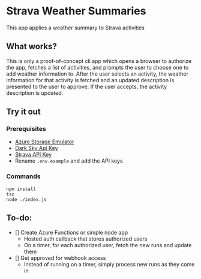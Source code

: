 # Strava Weather Summaries

This app applies a weather summary to Strava activities

## What works?

This is only a proof-of-concept cli app which opens a browser to authorize the app, fetches a list of activities, and prompts the user to choose one to add weather information to. After the user selects an activity, the weather information for that activity is fetched and an updated description is presented to the user to approve. If the user accepts, the activity description is updated.

## Try it out

### Prerequisites
* [Azure Storage Emulator](https://docs.microsoft.com/en-us/azure/storage/common/storage-use-emulator)
* [Dark Sky Api Key](https://darksky.net/dev)
* [Strava API Key](https://developers.strava.com)
* Rename `.env.example` and add the API keys

### Commands
```
npm install
tsc
node ./index.js
```

## To-do:

* [] Create Azure Functions or simple node app
    - Hosted auth callback that stores authorized users
    - On a timer, for each authorized user, fetch the new runs and update them
* [] Get approved for webhook access
    - Instead of running on a timer, simply process new runs as they come in

